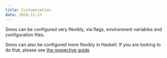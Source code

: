 ```yaml
---
title: Customisation
date: 2018-11-13
---
```


Smos can be configured very flexibly, via flags, environment variables and configuration files.



Smos can also be configured more flexibly in Haskell.
If you are looking to do that, please see [the respective guide](/pages/customisation-haskell.html)
